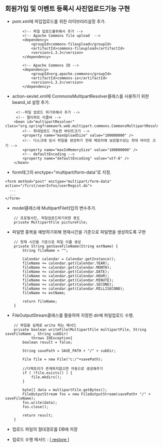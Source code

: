 ## 회원가입 및 이벤트 등록시 사진업로드기능 구현

- pom.xml에 파입업로드를 위한 라이브러리설정 추가.
```
		<!-- 파일 업로드를위해서 추가 -->
		<!-- Apache Commons file upload  -->
		<dependency>
			<groupId>commons-fileupload</groupId>
			<artifactId>commons-fileupload</artifactId>
			<version>1.3.3</version>
		</dependency>
		
		<!-- Apache Commons IO -->
		<dependency>
			<groupId>org.apache.commons</groupId>
			<artifactId>commons-io</artifactId>
			<version>1.3.2</version>
		</dependency>
```

- action-sevlet.xml에 CommonsMultipartResolver클래스를 사용하기 위한 beand_id 설정 추가.

```
	 <!--파일 업로드 하기위해서 추가 -->		  
	 <!-- 멀티파트 리졸버 -->
	<bean id="multipartResolver" class="org.springframework.web.multipart.commons.CommonsMultipartResolver">
		<!-- 최대업로드 가능한 바이트크기 -->
		<property name="maxUploadSize" value="100000000" />
		<!-- 디스크에 임시 파일을 생성하기 전에 메모리에 보관할수있는 최대 바이트 크기 -->
		<property name="maxInMemorySize" value="100000000" />
		<!-- defaultEncoding -->
		<property name="defaultEncoding" value="utf-8" />
	</bean>
```

- form태그의 enctype="multipart/form-data"로 지정.

```
<form method="post" enctype="multipart/form-data" action="/first/userInfos/userRegist.do">
  ...
  ...
</form>
```

- model클래스에 MultipartFile타입의 변수추가.

```
	// 프로필사진, 파일업로드하기위한 용도
	private MultipartFile pictureFile;
  ```

- 파일명 중복을 예방하기위해 현재시간을 기준으로 파일명을 생성하도록 구현

```
	// 현재 시간을 기준으로 파일 이름 생성
	private String genSaveFileName(String extName) {
		String fileName = "";

		Calendar calendar = Calendar.getInstance();
		fileName += calendar.get(Calendar.YEAR);
		fileName += calendar.get(Calendar.MONTH);
		fileName += calendar.get(Calendar.DATE);
		fileName += calendar.get(Calendar.HOUR);
		fileName += calendar.get(Calendar.MINUTE);
		fileName += calendar.get(Calendar.SECOND);
		fileName += calendar.get(Calendar.MILLISECOND);
		fileName += extName;

		return fileName;
	}
```

- FileOutputStream클래스를 활용하여 지정한 dir에 파일업로드 수행.

```
	// 파일을 실제로 write 하는 메서드
	private boolean writeFile(MultipartFile multipartFile, String saveFileName , String subDir)
			throws IOException{
		boolean result = false;
		
		String savePath = SAVE_PATH + "/" + subDir;
		
		File file = new File("c:/"+savePath);
		
		//디렉토리가 존재하지않으면 자동으로 생성해주기
		if ( !file.exists() ) {
			file.mkdirs();
		}

		byte[] data = multipartFile.getBytes();
		FileOutputStream fos = new FileOutputStream(savePath+ "/" + saveFileName);
		fos.write(data);
		fos.close();

		return result;
	}

```

- 업로드 파일의 절대경로를 DB에 저장

- 업로드 수행 메서드 : <a href="https://github.com/Taesan94/OurNeighborhoodEvent/blob/master/src/main/java/first/common/commonFn/CommonFunctions.java">[ restore ]</a>

